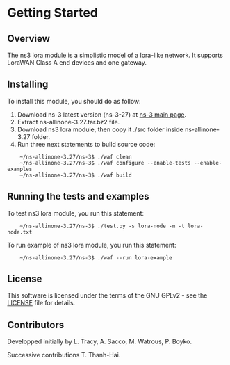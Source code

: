 # Getting Started

## Overview


The ns3 lora module is a simplistic model of a lora-like network. It
supports LoraWAN Class A end devices and one gateway.

## Installing

To install this module, you should do as follow:
1. Download ns-3 latest version (ns-3-27) at [ns-3 main page](https://www.nsnam.org/ns-3-27).
2. Extract ns-allinone-3.27.tar.bz2 file.
3. Download ns3 lora module, then copy it ./src folder inside ns-allinone-3.27 folder.
4. Run three next statements to build source code:
```
	~/ns-allinone-3.27/ns-3$ ./waf clean
	~/ns-allinone-3.27/ns-3$ ./waf configure --enable-tests --enable-examples
	~/ns-allinone-3.27/ns-3$ ./waf build	
```

## Running the tests and examples

To test ns3 lora module, you run this statement:
```
	~/ns-allinone-3.27/ns-3$ ./test.py -s lora-node -m -t lora-node.txt
```
To run example of ns3 lora module, you run this statement:
```
	~/ns-allinone-3.27/ns-3$ ./waf --run lora-example
```
## License

This software is licensed under the terms of the GNU GPLv2 - see the [LICENSE](LICENSE) file for details.

## Contributors

Developped initially by L. Tracy, A. Sacco, M. Watrous, P. Boyko.

Successive contributions T. Thanh-Hai.
